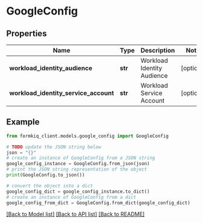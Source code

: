 # GoogleConfig


## Properties

Name | Type | Description | Notes
------------ | ------------- | ------------- | -------------
**workload_identity_audience** | **str** | Workload Identity Audience | [optional] 
**workload_identity_service_account** | **str** | Workload Service Account | [optional] 

## Example

```python
from formkiq_client.models.google_config import GoogleConfig

# TODO update the JSON string below
json = "{}"
# create an instance of GoogleConfig from a JSON string
google_config_instance = GoogleConfig.from_json(json)
# print the JSON string representation of the object
print(GoogleConfig.to_json())

# convert the object into a dict
google_config_dict = google_config_instance.to_dict()
# create an instance of GoogleConfig from a dict
google_config_from_dict = GoogleConfig.from_dict(google_config_dict)
```
[[Back to Model list]](../README.md#documentation-for-models) [[Back to API list]](../README.md#documentation-for-api-endpoints) [[Back to README]](../README.md)


